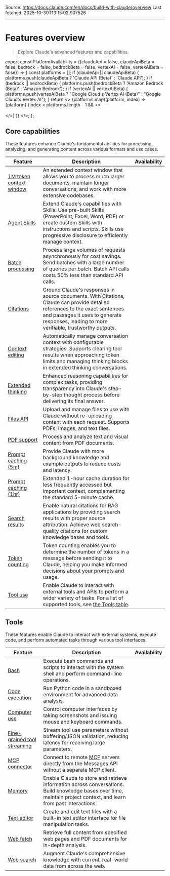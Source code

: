 Source: https://docs.claude.com/en/docs/build-with-claude/overview
Last fetched: 2025-10-30T13:15:02.907526

---

# Features overview

> Explore Claude's advanced features and capabilities.

export const PlatformAvailability = ({claudeApi = false, claudeApiBeta = false, bedrock = false, bedrockBeta = false, vertexAi = false, vertexAiBeta = false}) => {
  const platforms = [];
  if (claudeApi || claudeApiBeta) {
    platforms.push(claudeApiBeta ? 'Claude API (Beta)' : 'Claude API');
  }
  if (bedrock || bedrockBeta) {
    platforms.push(bedrockBeta ? 'Amazon Bedrock (Beta)' : 'Amazon Bedrock');
  }
  if (vertexAi || vertexAiBeta) {
    platforms.push(vertexAiBeta ? "Google Cloud's Vertex AI (Beta)" : "Google Cloud's Vertex AI");
  }
  return <>
      {platforms.map((platform, index) => <span key={index}>
          {platform}
          {index < platforms.length - 1 && <><br /><br /></>}
        </span>)}
    </>;
};

## Core capabilities

These features enhance Claude's fundamental abilities for processing, analyzing, and generating content across various formats and use cases.

| Feature                                                                                       | Description                                                                                                                                                                                                               | Availability                                                    |
| --------------------------------------------------------------------------------------------- | ------------------------------------------------------------------------------------------------------------------------------------------------------------------------------------------------------------------------- | --------------------------------------------------------------- |
| [1M token context window](/en/docs/build-with-claude/context-windows#1m-token-context-window) | An extended context window that allows you to process much larger documents, maintain longer conversations, and work with more extensive codebases.                                                                       | <PlatformAvailability claudeApiBeta bedrockBeta vertexAiBeta /> |
| [Agent Skills](/en/docs/agents-and-tools/agent-skills/overview)                               | Extend Claude's capabilities with Skills. Use pre-built Skills (PowerPoint, Excel, Word, PDF) or create custom Skills with instructions and scripts. Skills use progressive disclosure to efficiently manage context.     | <PlatformAvailability claudeApiBeta />                          |
| [Batch processing](/en/docs/build-with-claude/batch-processing)                               | Process large volumes of requests asynchronously for cost savings. Send batches with a large number of queries per batch. Batch API calls costs 50% less than standard API calls.                                         | <PlatformAvailability claudeApi bedrock vertexAi />             |
| [Citations](/en/docs/build-with-claude/citations)                                             | Ground Claude's responses in source documents. With Citations, Claude can provide detailed references to the exact sentences and passages it uses to generate responses, leading to more verifiable, trustworthy outputs. | <PlatformAvailability claudeApi bedrock vertexAi />             |
| [Context editing](/en/docs/build-with-claude/context-editing)                                 | Automatically manage conversation context with configurable strategies. Supports clearing tool results when approaching token limits and managing thinking blocks in extended thinking conversations.                     | <PlatformAvailability claudeApiBeta bedrockBeta vertexAiBeta /> |
| [Extended thinking](/en/docs/build-with-claude/extended-thinking)                             | Enhanced reasoning capabilities for complex tasks, providing transparency into Claude's step-by-step thought process before delivering its final answer.                                                                  | <PlatformAvailability claudeApi bedrock vertexAi />             |
| [Files API](/en/docs/build-with-claude/files)                                                 | Upload and manage files to use with Claude without re-uploading content with each request. Supports PDFs, images, and text files.                                                                                         | <PlatformAvailability claudeApiBeta />                          |
| [PDF support](/en/docs/build-with-claude/pdf-support)                                         | Process and analyze text and visual content from PDF documents.                                                                                                                                                           | <PlatformAvailability claudeApi bedrock vertexAi />             |
| [Prompt caching (5m)](/en/docs/build-with-claude/prompt-caching)                              | Provide Claude with more background knowledge and example outputs to reduce costs and latency.                                                                                                                            | <PlatformAvailability claudeApi bedrock vertexAi />             |
| [Prompt caching (1hr)](/en/docs/build-with-claude/prompt-caching#1-hour-cache-duration)       | Extended 1-hour cache duration for less frequently accessed but important context, complementing the standard 5-minute cache.                                                                                             | <PlatformAvailability claudeApi />                              |
| [Search results](/en/docs/build-with-claude/search-results)                                   | Enable natural citations for RAG applications by providing search results with proper source attribution. Achieve web search-quality citations for custom knowledge bases and tools.                                      | <PlatformAvailability claudeApi vertexAi />                     |
| [Token counting](/en/api/messages-count-tokens)                                               | Token counting enables you to determine the number of tokens in a message before sending it to Claude, helping you make informed decisions about your prompts and usage.                                                  | <PlatformAvailability claudeApi bedrock vertexAi />             |
| [Tool use](/en/docs/agents-and-tools/tool-use/overview)                                       | Enable Claude to interact with external tools and APIs to perform a wider variety of tasks. For a list of supported tools, see [the Tools table](#tools).                                                                 | <PlatformAvailability claudeApi bedrock vertexAi />             |

## Tools

These features enable Claude to interact with external systems, execute code, and perform automated tasks through various tool interfaces.

| Feature                                                                                       | Description                                                                                                                                                        | Availability                                                    |
| --------------------------------------------------------------------------------------------- | ------------------------------------------------------------------------------------------------------------------------------------------------------------------ | --------------------------------------------------------------- |
| [Bash](/en/docs/agents-and-tools/tool-use/bash-tool)                                          | Execute bash commands and scripts to interact with the system shell and perform command-line operations.                                                           | <PlatformAvailability claudeApi bedrock vertexAi />             |
| [Code execution](/en/docs/agents-and-tools/tool-use/code-execution-tool)                      | Run Python code in a sandboxed environment for advanced data analysis.                                                                                             | <PlatformAvailability claudeApiBeta />                          |
| [Computer use](/en/docs/agents-and-tools/tool-use/computer-use-tool)                          | Control computer interfaces by taking screenshots and issuing mouse and keyboard commands.                                                                         | <PlatformAvailability claudeApiBeta bedrockBeta vertexAiBeta /> |
| [Fine-grained tool streaming](/en/docs/agents-and-tools/tool-use/fine-grained-tool-streaming) | Stream tool use parameters without buffering/JSON validation, reducing latency for receiving large parameters.                                                     | <PlatformAvailability claudeApi bedrock vertexAi />             |
| [MCP connector](/en/docs/agents-and-tools/mcp-connector)                                      | Connect to remote [MCP](/en/docs/agents-and-tools/mcp) servers directly from the Messages API without a separate MCP client.                                       | <PlatformAvailability claudeApiBeta />                          |
| [Memory](/en/docs/agents-and-tools/tool-use/memory-tool)                                      | Enable Claude to store and retrieve information across conversations. Build knowledge bases over time, maintain project context, and learn from past interactions. | <PlatformAvailability claudeApiBeta bedrockBeta vertexAiBeta /> |
| [Text editor](/en/docs/agents-and-tools/tool-use/text-editor-tool)                            | Create and edit text files with a built-in text editor interface for file manipulation tasks.                                                                      | <PlatformAvailability claudeApi bedrock vertexAi />             |
| [Web fetch](/en/docs/agents-and-tools/tool-use/web-fetch-tool)                                | Retrieve full content from specified web pages and PDF documents for in-depth analysis.                                                                            | <PlatformAvailability claudeApiBeta />                          |
| [Web search](/en/docs/agents-and-tools/tool-use/web-search-tool)                              | Augment Claude's comprehensive knowledge with current, real-world data from across the web.                                                                        | <PlatformAvailability claudeApi vertexAi />                     |